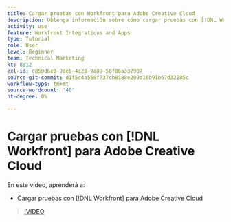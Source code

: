 ```yaml
---
title: Cargar pruebas con Workfront para Adobe Creative Cloud
description: Obtenga información sobre cómo cargar pruebas con [!DNL Workfront] para Adobe Creative Cloud
activity: use
feature: Workfront Integrations and Apps
type: Tutorial
role: User
level: Beginner
team: Technical Marketing
kt: 8812
exl-id: d850d6c0-9deb-4c26-9a89-58f06a337907
source-git-commit: d1f5c4a558f737cb8188e209a16b91b67d32285c
workflow-type: tm+mt
source-wordcount: '40'
ht-degree: 0%

---
```


# Cargar pruebas con [!DNL Workfront] para Adobe Creative Cloud

En este vídeo, aprenderá a:

* Cargar pruebas con [!DNL Workfront] para Adobe Creative Cloud

>[!VIDEO](https://video.tv.adobe.com/v/335113/?quality=12)
